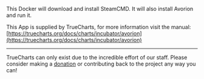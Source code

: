 This Docker will download and install SteamCMD. It will also install Avorion and run it.


This App is supplied by TrueCharts, for more information visit the manual: [https://truecharts.org/docs/charts/incubator/avorion](https://truecharts.org/docs/charts/incubator/avorion)

---

TrueCharts can only exist due to the incredible effort of our staff.
Please consider making a [donation](https://truecharts.org/docs/about/sponsor) or contributing back to the project any way you can!
